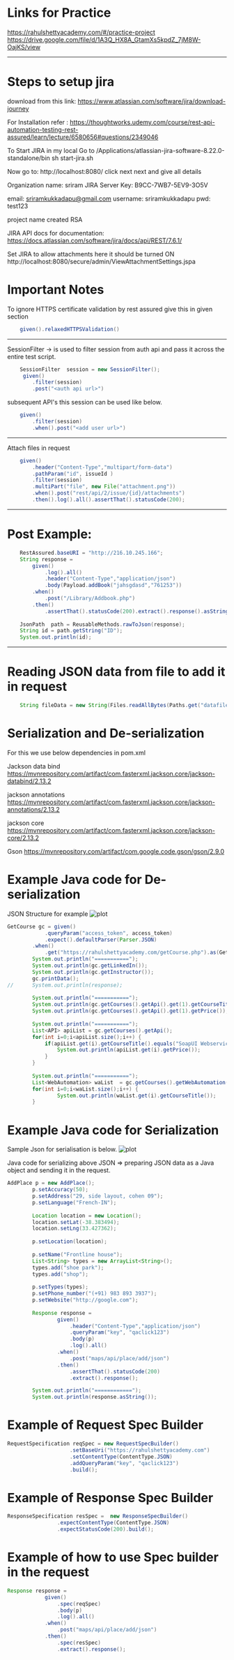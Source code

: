 # Links for Practice

<a href="https://rahulshettyacademy.com/#/practice-project"> https://rahulshettyacademy.com/#/practice-project</a>
<br>
<a href="https://drive.google.com/file/d/1A3Q_HX8A_GtamXs5kpdZ_7jM8W-OajKS/view">https://drive.google.com/file/d/1A3Q_HX8A_GtamXs5kpdZ_7jM8W-OajKS/view </a>

------------------------------------------------------------------------------------
# Steps to setup jira

download from this link:
https://www.atlassian.com/software/jira/download-journey

For Installation refer : https://thoughtworks.udemy.com/course/rest-api-automation-testing-rest-assured/learn/lecture/6580656#questions/2349046

To Start JIRA in my local
Go to /Applications/atlassian-jira-software-8.22.0-standalone/bin
sh start-jira.sh

Now go to: http://localhost:8080/ 
click next next and give all details

Organization name: sriram
JIRA Server Key:
B9CC-7WB7-5EV9-3O5V

email: sriramkukkadapu@gmail.com
username: sriramkukkadapu
pwd: test123

project name created 
RSA

JIRA API docs for documentation:
https://docs.atlassian.com/software/jira/docs/api/REST/7.6.1/

Set JIRA to allow attachments  here it should be turned ON
http://localhost:8080/secure/admin/ViewAttachmentSettings.jspa

# Important Notes


To ignore HTTPS certificate validation by rest assured give this in given section <br>

```java
	given().relaxedHTTPSValidation()
```

------------------------------------------------------------------------------------		
SessionFilter -> is used to filter session from auth api and pass it across the entire test script.

```java
	SessionFilter  session = new SessionFilter(); 
	 given() 
		.filter(session) 
		.post("<auth api url>") 
```
	
subsequent API's this session can be used like below.

```java
	given() 
		.filter(session) 
		.when().post("<add user url>")
```
------------------------------------------------------------------------------------		

Attach files in request

```java
	given()
		.header("Content-Type","multipart/form-data")
		.pathParam("id", issueId )
		.filter(session)
		.multiPart("file", new File("attachment.png"))
		.when().post("rest/api/2/issue/{id}/attachments")
		.then().log().all().assertThat().statusCode(200);
```

------------------------------------------------------------------------------------		
# Post Example:

```java
	RestAssured.baseURI = "http://216.10.245.166";
	String response = 
		given()
			.log().all()
			.header("Content-Type","application/json")
			.body(Payload.addBook("jahsgdasd","761253"))
		.when()
			.post("/Library/Addbook.php")
		.then()
			.assertThat().statusCode(200).extract().response().asString();
	
	JsonPath  path = ReusableMethods.rawToJson(response);
	String id = path.getString("ID");
	System.out.println(id);	
```
------------------------------------------------------------------------------------		
# Reading JSON data from file to add it in request

```java
	String fileData = new String(Files.readAllBytes(Paths.get("datafiles/addPlace.json")));	
```

# Serialization and De-serialization

For this we use below dependencies in pom.xml

Jackson data bind
https://mvnrepository.com/artifact/com.fasterxml.jackson.core/jackson-databind/2.13.2

jackson annotations
https://mvnrepository.com/artifact/com.fasterxml.jackson.core/jackson-annotations/2.13.2

jackson core
https://mvnrepository.com/artifact/com.fasterxml.jackson.core/jackson-core/2.13.2

Gson
https://mvnrepository.com/artifact/com.google.code.gson/gson/2.9.0


# Example Java code for De-serialization

JSON Structure for example
![plot](./images/GerCoursesJSON.png)


```java 
GetCourse gc = given()
			.queryParam("access_token", access_token)
			.expect().defaultParser(Parser.JSON)
		.when()
			.get("https://rahulshettyacademy.com/getCourse.php").as(GetCourse.class);
		System.out.println("===========");
		System.out.println(gc.getLinkedIn());
		System.out.println(gc.getInstructor());
		gc.printData();
//		System.out.println(response);
		
		System.out.println("===========");
		System.out.println(gc.getCourses().getApi().get(1).getCourseTitle());
		System.out.println(gc.getCourses().getApi().get(1).getPrice());
		
		System.out.println("===========");
		List<API> apiList = gc.getCourses().getApi();
		for(int i=0;i<apiList.size();i++) {
			if(apiList.get(i).getCourseTitle().equals("SoapUI Webservices testing")) {
				System.out.println(apiList.get(i).getPrice());
			}
		}
		
		System.out.println("===========");
		List<WebAutomation> waList  = gc.getCourses().getWebAutomation();
		for(int i=0;i<waList.size();i++) {
				System.out.println(waList.get(i).getCourseTitle());
		}
```

# Example Java code for Serialization

Sample Json for serialisation is below.
![plot](./images/MapsAPIPostJSON.png)

Java code for serializing above JSON => preparing JSON data as a Java object and sending it in the request.

```java
AddPlace p = new AddPlace();
		p.setAccuracy(50);
		p.setAddress("29, side layout, cohen 09");
		p.setLanguage("French-IN");
		
		Location location = new Location();
		location.setLat(-38.383494);
		location.setLng(33.427362);
		
		p.setLocation(location);
		
		p.setName("Frontline house");
		List<String> types = new ArrayList<String>();
		types.add("shoe park");
		types.add("shop");
		
		p.setTypes(types);
		p.setPhone_number("(+91) 983 893 3937");
		p.setWebsite("http://google.com");
		
		Response response = 
				given()
					.header("Content-Type","application/json")
					.queryParam("key", "qaclick123")
					.body(p)
					.log().all()
				.when()
					.post("maps/api/place/add/json")
				.then()
					.assertThat().statusCode(200)
					.extract().response();

		System.out.println("============");
		System.out.println(response.asString());
```

# Example of Request Spec Builder

```java
RequestSpecification reqSpec = new RequestSpecBuilder()
					.setBaseUri("https://rahulshettyacademy.com")
					.setContentType(ContentType.JSON)
					.addQueryParam("key", "qaclick123")
					.build();
```

# Example of Response Spec Builder

```java
ResponseSpecification resSpec =  new ResponseSpecBuilder()
				.expectContentType(ContentType.JSON)
				.expectStatusCode(200).build();
```
							
# Example of how to use Spec builder in the request

```java
Response response = 
			given()
				.spec(reqSpec)
				.body(p)
				.log().all()
			.when()
				.post("maps/api/place/add/json")
			.then()
				.spec(resSpec)
				.extract().response();
```

